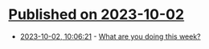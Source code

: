 # [Published on 2023-10-02](index.md)

* [2023-10-02, 10:06:21](https://lobste.rs/s/slusfy/what_are_you_doing_this_week) - [What are you doing this week?](https://lobste.rs/s/slusfy/what_are_you_doing_this_week)
